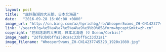 ```yaml
---
layout: post
title:  "屈斜路湖的大天鹅，日本北海道"
date:   "2016-09-28 16:00:00 +0800"
image_url: "http://cn.bing.com/az/hprichbg/rb/WhooperSwans_ZH-CN14237745323_1920x1080.jpg"
link: "/search?q=%e5%a4%a7%e5%a4%a9%e9%b9%85&form=hpcapt&mkt=zh-cn"
copyright: "屈斜路湖的大天鹅，日本北海道 (© Ocean/Corbis)"
image_hash: "2df83b0bffa258caac33bff6c33d31a1"
image_filename: "WhooperSwans_ZH-CN14237745323_1920x1080.jpg"
---
```

